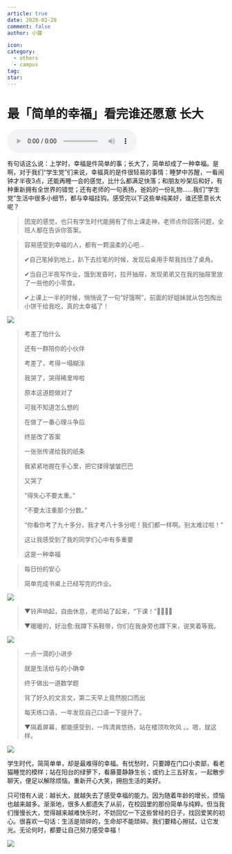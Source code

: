 ```yaml
---
article: true
date: 2020-02-28
comment: false
author: 小猿

icon:
category:
  - others
  - campus
tag:
star:
---
```


# 最「简单的幸福」看完谁还愿意 长大

<!-- more -->

<audio controls src="https://www.hanjiaming.com.cn/wp-content/uploads/2020/08/20200810170407640.mp3" autoplay loop></audio>

有句话这么说：上学时，幸福是件简单的事；长大了，简单却成了一种幸福。是啊，对于我们“学生党”们来说，幸福真的是件很轻易的事情：睡梦中苏醒，一看闹钟才半夜3点，还能再睡一会的感觉，比什么都满足快落；和朋友吵架后和好，有种重新拥有全世界的错觉；还有老师的一句表扬，爸妈的一份礼物……我们“学生党”生活中很多小细节，都与幸福挂钩。感受完以下这些单纯美好，谁还愿意长大呢？

> 团宠的感觉，也只有学生时代能拥有了你上课走神，老师点你回答问题，全班人都在告诉你答案。

> 容易感受到幸福的人，都有一颗温柔的心吧...
>
> ✔自己笔掉到地上，趴下去捡笔的时候，发现后桌用手帮我挡住了桌角。
>
> ✔当自己半夜写作业，饿到发昏时，拉开抽屉，发现弟弟又在我的抽屉里放了一些他的小零食。
>
> ✔上课上一半的时候，悄悄说了一句“好饿啊”，前面的好姐妹就从包包掏出小饼干给我吃，真的太幸福了！

![](https://www.hanjiaming.com.cn/wp-content/uploads/2020/07/20200725141042402.gif)

> 考差了怕什么
>
> 还有一群陪你的小伙伴
>
> 考差了，考得一塌糊涂
>
> 我哭了，哭得稀里哗啦
>
> 原本这道题做对了
>
> 可我不知道怎么想的
>
> 在做了一番心理斗争后
>
> 终是改了答案
>
> 一张张传递给我的纸条
>
> 我紧紧地握在手心里，把它揉得皱皱巴巴
>
> 又哭了
>
> “得失心不要太重。”
>
> “不要太注重那个分数。”
>
> “你看你考了九十多分，我才考八十多分呢！我们都一样啊。别太难过啦！”
>
> 这让我感受到了我的同学们心中有多重要
>
> 这是一种幸福

> 每日份的安心
>
> 简单完成书桌上已经写完的作业。

![](https://www.hanjiaming.com.cn/wp-content/uploads/2020/07/20200725141236994-1024x229.jpg)

> ▼铃声响起，自由休息，老师站了起来，“下课！”👏👏👏👏
>
> ▼暖暖的，好治愈:我蹲下系鞋带，你们在我身旁也蹲下来，说笑着等我。

![](https://www.hanjiaming.com.cn/wp-content/uploads/2020/07/20200725141151774.gif)

> 一点一滴的小进步
>
> 就是生活给与的小确幸
>
> 终于做出一道数学题
>
> 背了好久的文言文，第二天早上竟然脱口而出
>
> 每天练口语，一年发现自己口语一下提升了。
>
> ▼隔着屏幕，都能感受到，一阵清爽悠扬，站在楼顶吹吹风 。。嗯，就这样。

![](https://www.hanjiaming.com.cn/wp-content/uploads/2020/07/20200725141319523.gif)

学生时代，简简单单，却是最难得的幸福。有忧愁时，只要蹲在门口小卖部，看老猫睡觉的模样；站在阳台的绿萝下，看藤蔓静静生长；或约上三五好友，一起散步聊天，便足以解除烦恼。重新开心大笑，拥抱生活的美好。

只可惜有人说：越长大，就越失去了感受幸福的能力。因为随着年龄的增长，烦恼也越来越多。渐渐地，很多人都遗失了从前，在校园里的那份简单与纯粹。但当我们慢慢长大，觉得越来越难快乐时，不妨回忆一下这些曾经的日子，找回爱笑的初心。很喜欢一句话：生活是琐碎的，生命却不能琐碎。我们要精心擦拭，让它发光。无论何时，都要让自己努力感受幸福！

![](https://www.hanjiaming.com.cn/wp-content/uploads/2020/07/20200725141621601.gif)